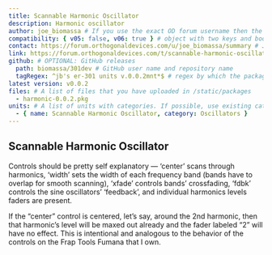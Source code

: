 ```yaml
---
title: Scannable Harmonic Oscillator
description: Harmonic oscillator
author: joe_biomassa # If you use the exact OD forum username then the avatar will be fetched from the forum
compatibility: { v05: false, v06: true } # object with two keys and boolean values: v05 and v06
contact: https://forum.orthogonaldevices.com/u/joe_biomassa/summary # Just a link to wherever you can be contacted
link: https://forum.orthogonaldevices.com/t/scannable-harmonic-oscillator-in-middle-layer-this-time # Another link, to the project source or
github: # OPTIONAL: GitHub releases
  path: biomassa/301dev # GitHub user name and repository name
  tagRegex: ^jb's er-301 units v.0.0.2mnt*$ # regex by which the package can be found (^ = starts with, .*$ = any extension)
latest version: v0.0.2
files: # A list of files that you have uploaded in /static/packages
  - harmonic-0.0.2.pkg
units: # A list of units with categories. If possible, use existing categories unless you have something that deserves its own
  - { name: Scannable Harmonic Oscillator, category: Oscillators }
---
```


## Scannable Harmonic Oscillator

Controls should be pretty self explanatory — ‘center’ scans through harmonics, ‘width’ sets the width of each frequency band (bands have to overlap for smooth scanning), ‘xfade’ controls bands’ crossfading, ‘fdbk’ controls the sine oscillators’ ‘feedback’, and individual harmonics levels faders are present.

If the “center” control is centered, let’s say, around the 2nd harmonic, then that harmonic’s level will be maxed out already and the fader labeled “2” will have no effect. This is intentional and analogous to the behavior of the controls on the Frap Tools Fumana that I own.

<md-img src="harmonicoscillator/harmonic.png" alt=""></md-img>
